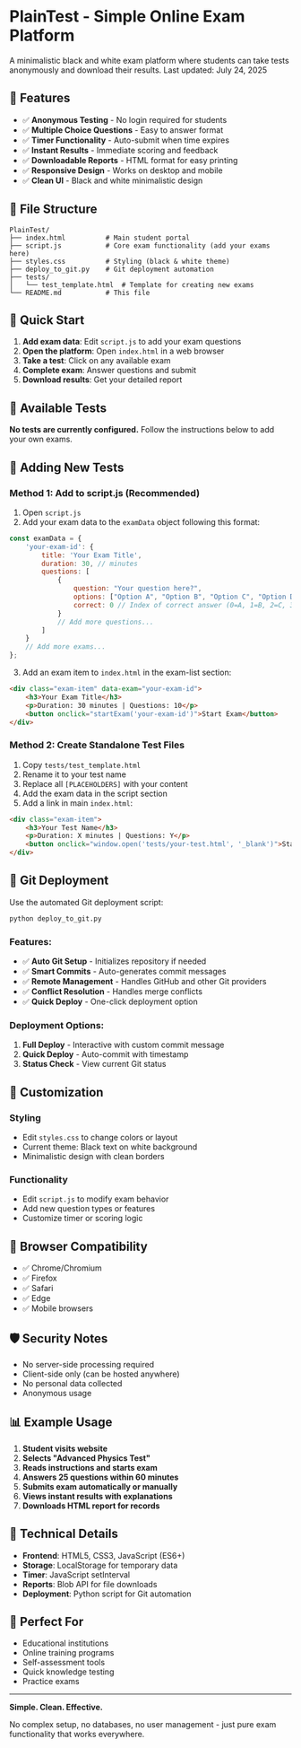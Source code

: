 # PlainTest - Simple Online Exam Platform

A minimalistic black and white exam platform where students can take tests anonymously and download their results. Last updated: July 24, 2025

## 🎯 Features

- ✅ **Anonymous Testing** - No login required for students
- ✅ **Multiple Choice Questions** - Easy to answer format
- ✅ **Timer Functionality** - Auto-submit when time expires
- ✅ **Instant Results** - Immediate scoring and feedback
- ✅ **Downloadable Reports** - HTML format for easy printing
- ✅ **Responsive Design** - Works on desktop and mobile
- ✅ **Clean UI** - Black and white minimalistic design

## 📁 File Structure

```
PlainTest/
├── index.html          # Main student portal
├── script.js           # Core exam functionality (add your exams here)
├── styles.css          # Styling (black & white theme)
├── deploy_to_git.py    # Git deployment automation
├── tests/
│   └── test_template.html  # Template for creating new exams
└── README.md           # This file
```

## 🚀 Quick Start

1. **Add exam data**: Edit `script.js` to add your exam questions
2. **Open the platform**: Open `index.html` in a web browser
3. **Take a test**: Click on any available exam
4. **Complete exam**: Answer questions and submit
5. **Download results**: Get your detailed report

## 📝 Available Tests

**No tests are currently configured.** Follow the instructions below to add your own exams.

## 🔧 Adding New Tests

### Method 1: Add to script.js (Recommended)
1. Open `script.js`
2. Add your exam data to the `examData` object following this format:

```javascript
const examData = {
    'your-exam-id': {
        title: 'Your Exam Title',
        duration: 30, // minutes
        questions: [
            {
                question: "Your question here?",
                options: ["Option A", "Option B", "Option C", "Option D"],
                correct: 0 // Index of correct answer (0=A, 1=B, 2=C, 3=D)
            }
            // Add more questions...
        ]
    }
    // Add more exams...
};
```

3. Add an exam item to `index.html` in the exam-list section:

```html
<div class="exam-item" data-exam="your-exam-id">
    <h3>Your Exam Title</h3>
    <p>Duration: 30 minutes | Questions: 10</p>
    <button onclick="startExam('your-exam-id')">Start Exam</button>
</div>
```

### Method 2: Create Standalone Test Files
1. Copy `tests/test_template.html`
2. Rename it to your test name
3. Replace all `[PLACEHOLDERS]` with your content
4. Add the exam data in the script section
5. Add a link in main `index.html`:

```html
<div class="exam-item">
    <h3>Your Test Name</h3>
    <p>Duration: X minutes | Questions: Y</p>
    <button onclick="window.open('tests/your-test.html', '_blank')">Start Test</button>
</div>
```

## 🚀 Git Deployment

Use the automated Git deployment script:

```bash
python deploy_to_git.py
```

### Features:
- ✅ **Auto Git Setup** - Initializes repository if needed
- ✅ **Smart Commits** - Auto-generates commit messages
- ✅ **Remote Management** - Handles GitHub and other Git providers
- ✅ **Conflict Resolution** - Handles merge conflicts
- ✅ **Quick Deploy** - One-click deployment option

### Deployment Options:
1. **Full Deploy** - Interactive with custom commit message
2. **Quick Deploy** - Auto-commit with timestamp
3. **Status Check** - View current Git status

## 🎨 Customization

### Styling
- Edit `styles.css` to change colors or layout
- Current theme: Black text on white background
- Minimalistic design with clean borders

### Functionality
- Edit `script.js` to modify exam behavior
- Add new question types or features
- Customize timer or scoring logic

## 📱 Browser Compatibility

- ✅ Chrome/Chromium
- ✅ Firefox
- ✅ Safari
- ✅ Edge
- ✅ Mobile browsers

## 🛡️ Security Notes

- No server-side processing required
- Client-side only (can be hosted anywhere)
- No personal data collected
- Anonymous usage

## 📊 Example Usage

1. **Student visits website**
2. **Selects "Advanced Physics Test"**
3. **Reads instructions and starts exam**
4. **Answers 25 questions within 60 minutes**
5. **Submits exam automatically or manually**
6. **Views instant results with explanations**
7. **Downloads HTML report for records**

## 🔧 Technical Details

- **Frontend**: HTML5, CSS3, JavaScript (ES6+)
- **Storage**: LocalStorage for temporary data
- **Timer**: JavaScript setInterval
- **Reports**: Blob API for file downloads
- **Deployment**: Python script for Git automation

## 🎯 Perfect For

- Educational institutions
- Online training programs
- Self-assessment tools
- Quick knowledge testing
- Practice exams

---

**Simple. Clean. Effective.**

No complex setup, no databases, no user management - just pure exam functionality that works everywhere.
